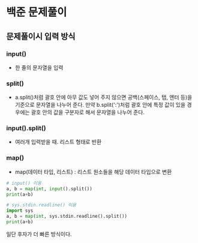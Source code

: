 # 백준 문제풀이

## 문제풀이시 입력 방식

### input()

- 한 줄의 문자열을 입력

### split()

- a.split()처럼 괄호 안에 아무 값도 넣어 주지 않으면 공백(스페이스, 탭, 엔터 등)을 기준으로 문자열을 나누어 준다. 만약 b.split(':')처럼 괄호 안에 특정 값이 있을 경우에는 괄호 안의 값을 구분자로 해서 문자열을 나누어 준다. 
 
### input().split()

- 여러개 입력받을 때. 리스트 형태로 반환
 
### map()

- map(데이터 타입, 리스트) : 리스트 원소들을 해당 데이터 타입으로 변환

```python
# input() 이용
a, b = map(int, input().split())
print(a+b)

# sys.stdin.readline() 이용
import sys
a, b = map(int, sys.stdin.readline().split())
print(a+b)
```

일단 후자가 더 빠른 방식이다.